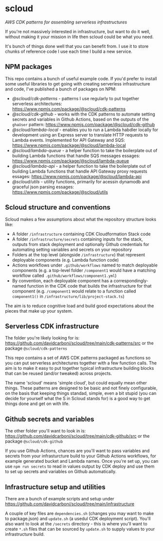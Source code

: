 # scloud

_AWS CDK patterns for assembling serverless infrastructures_

If you're not massively interested in infrastructure, but want to do it well, without making it your mission in life then scloud could be what you need.

It's bunch of things done well that you can benefit from. I use it to store chunks of reference code I use each time I build a new service.

## NPM packages

This repo contains a bunch of useful example code. If you'd prefer to install some useful libraries to get going with creating serverless infrastructure and code, I've published a bunch of packages on NPM:

 * *@scloud/cdk-patterns* - patterns I use regularly to put together serverless architectures: https://www.npmjs.com/package/@scloud/cdk-patterns
 * *@scloud/cdk-github* - works with the CDK patterns to automate setting secrets and variables in Github Actions, based on the outputs of the `ghaUser` pattern: https://www.npmjs.com/package/@scloud/cdk-github
 * *@scloud/lambda-local* - enables you to run a Lambda habdler locally for development using an Express server to translate HTTP requests to Lambda events. Implemented for API Gateway and SQS: https://www.npmjs.com/package/@scloud/lambda-local
 * *@scloud/lambda-queue* - a helper function to take the boilerplate out of building Lambda functions that handle SQS messages
essages: https://www.npmjs.com/package/@scloud/lambda-queue
 * *@scloud/lambda-api* - a helper function to take the boilerplate out of building Lambda functions that handle API Gateway proxy requests
essages: https://www.npmjs.com/package/@scloud/lambda-api
 * *@scloud/utils* - utility functions, primarily for acessin dynamodb and graceful json parsing
essages: https://www.npmjs.com/package/@scloud/utils

## Scloud structure and conventions

Scloud makes a few assumptions about what the repository structure looks like:

 * A folder `/infrastructure` containing CDK Cloudformation Stack code
 * A folder `/infrastructure/secrets` containing inputs for the stack, outputs from stack deployment and optionally Github credentials for automating setting variables and secrets on your repository
 * Folders at the top level (alongside `/infrastructure`) that represent deployable components (e.g. Lambda function code)
 * Actions workflows under `.github/workflows` named to match deployable components (e.g. a top-level folder `/component1` would have a matching workflow called `.github/workflows/component1.yml`)
 * By convention, each deployable component has a correspondingly-named function in the CDK code that builds the infrastructure for that component (e.g. `/component1` would relate to a function called `component1()` in `/infrastructure/lib/project-stack.ts`)

 The aim is to reduce cognitive load and build good expectations about the pieces that make up your system.

## Serverless CDK infrastructure

The folder you're likely looking for is: https://github.com/davidcarboni/scloud/tree/main/cdk-patterns/src or the package `@scloud/cdk-patterns`

This repo contains a set of AWS CDK patterns packaged as functions so you can put serverless architectures together with a few function calls. The aim is to make it easy to put together typical infrastructure building blocks that can be reused (and/or tweaked) across projects.

The name 'scloud' means 'simple cloud', but could equally mean other things. These patterns are designed to be basic and not finely configurable, on the basis that keeping things standad, simple, even a bit stupid (you can decide for yourself what the S in Scloud stands for) is a good way to get things done and get on with life.

## Github secrets and variables

The other folder you'll want to look in is: https://github.com/davidcarboni/scloud/tree/main/cdk-github/src or the package `@scloud/cdk-github`

If you use Github Actions, chances are you'll want to pass variables and secrets from your infrasturcture build to your Github Actions workflows, for example generated bucket and Lambda names. Once you're set up, you can use `npm run secrets` to read in values output by CDK deploy and use them to set up secrets and variables on Github automatically.

## Infrastructure setup and utilities

There are a bunch of example scripts and setup under https://github.com/davidcarboni/scloud/tree/main/infrastructure

A couple of key files are `dependencies.sh` (changes you may want to make to package.json) and `update.sh` (a usedul CDK deployment script). You'll also want to look at the `/secrets` directory - this is where you'll want to create `*.sh` files that can be sourced by `update.sh` to supply values to your infrastructure build.
